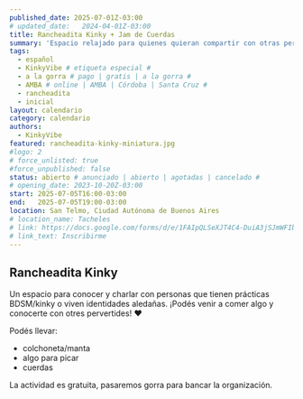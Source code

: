 ```yaml
---
published_date: 2025-07-01Z-03:00
# updated_date:   2024-04-01Z-03:00
title: Rancheadita Kinky + Jam de Cuerdas
summary: 'Espacio relajado para quienes quieran compartir con otras personas kinkies y queer/lgtb. Nos juntamos a conocernos, charlar, comer, y atar.'
tags:
  - español
  - KinkyVibe # etiqueta especial #
  - a la gorra # pago | gratis | a la gorra #
  - AMBA # online | AMBA | Córdoba | Santa Cruz #
  - rancheadita
  - inicial
layout: calendario
category: calendario
authors:
  - KinkyVibe
featured: rancheadita-kinky-miniatura.jpg
#logo: 2
# force_unlisted: true
#force_unpublished: false
status: abierto # anunciado | abierto | agotadas | cancelado #
# opening_date: 2023-10-20Z-03:00
start: 2025-07-05T16:00-03:00
end:   2025-07-05T19:00-03:00
location: San Telmo, Ciudad Autónoma de Buenos Aires
# location_name: Tacheles
# link: https://docs.google.com/forms/d/e/1FAIpQLSeXJT4C4-DuiA3jSJmWFIbxqzsq3tU4PHnpWWVq1hYgx1mKtA/viewform?usp=sf_link
# link_text: Inscribirme
---
```


## **Rancheadita Kinky**
Un espacio para conocer y charlar con personas que tienen prácticas BDSM/kinky o viven identidades aledañas. ¡Podés venir a comer algo y conocerte con otres pervertides! ❤️

Podés llevar:
- colchoneta/manta
- algo para picar
- cuerdas

La actividad es gratuita, pasaremos gorra para bancar la organización. 
<!-- 
## 18:30 - 20:00 **Mini taller de seguridad en shibari y primera atadura**
Previo a la jam ofrecemos los conocimientos mínimos para poder cuidarnos, saber un poco más sobre seguridad en cuerdas y sobre nuestros cuerpos.
  
Además, vamos a mostrar como se hace una atadura simple de shibari para que puedas practicar durante la jam. No es necesario tener conocimientos previos ni tener cuerdas.

Da el taller @DemonWeb y modela @Gorro_Rojo

Valor: $4.000

## 18:30 - 21:30 **Jam de Cuerdas** 
Un espacio para tener tus prácticas de shibari entre compañeres kinkies y cuir-lgttbiq! Aprender, jugar, intercambiar y charlar mucho ❤️

Va a haber anillas para suspensión, monitores y materiales de cuidado y seguridad.

Valor: $4.000 -->

<!-- --- -->

<!-- Va a estar [Luzi](https://www.instagram.com/manos.magicas.luzi/) alimentándonos vendiendo cositas muy ricas veganas 🔥 -->
